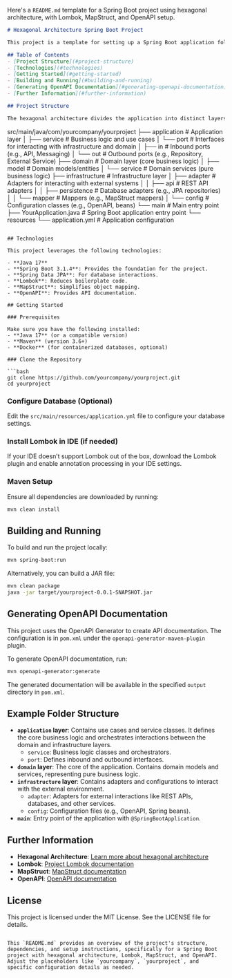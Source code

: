 Here's a `README.md` template for a Spring Boot project using hexagonal architecture, with Lombok, MapStruct, and OpenAPI setup.

```markdown
# Hexagonal Architecture Spring Boot Project

This project is a template for setting up a Spring Boot application following hexagonal (or clean) architecture principles. The project includes Lombok for reducing boilerplate code, MapStruct for object mapping, and OpenAPI for API documentation.

## Table of Contents
- [Project Structure](#project-structure)
- [Technologies](#technologies)
- [Getting Started](#getting-started)
- [Building and Running](#building-and-running)
- [Generating OpenAPI Documentation](#generating-openapi-documentation)
- [Further Information](#further-information)

## Project Structure

The hexagonal architecture divides the application into distinct layers, with dependencies pointing inward to ensure isolation and flexibility. Below is a sample folder structure for this project:

```
src/main/java/com/yourcompany/yourproject
├── application                # Application layer
│   ├── service                 # Business logic and use cases
│   └── port                    # Interfaces for interacting with infrastructure and domain
│       ├── in                  # Inbound ports (e.g., API, Messaging)
│       └── out                 # Outbound ports (e.g., Repository, External Service)
├── domain                      # Domain layer (core business logic)
│   ├── model                   # Domain models/entities
│   └── service                 # Domain services (pure business logic)
├── infrastructure              # Infrastructure layer
│   ├── adapter                 # Adapters for interacting with external systems
│   │   ├── api                 # REST API adapters
│   │   ├── persistence         # Database adapters (e.g., JPA repositories)
│   │   └── mapper              # Mappers (e.g., MapStruct mappers)
│   └── config                  # Configuration classes (e.g., OpenAPI, beans)
└── main                        # Main entry point
    ├── YourApplication.java    # Spring Boot application entry point
    └── resources
        └── application.yml     # Application configuration
```

## Technologies

This project leverages the following technologies:

- **Java 17**
- **Spring Boot 3.1.4**: Provides the foundation for the project.
- **Spring Data JPA**: For database interactions.
- **Lombok**: Reduces boilerplate code.
- **MapStruct**: Simplifies object mapping.
- **OpenAPI**: Provides API documentation.

## Getting Started

### Prerequisites

Make sure you have the following installed:
- **Java 17** (or a compatible version)
- **Maven** (version 3.6+)
- **Docker** (for containerized databases, optional)

### Clone the Repository

```bash
git clone https://github.com/yourcompany/yourproject.git
cd yourproject
```

### Configure Database (Optional)

Edit the `src/main/resources/application.yml` file to configure your database settings.

### Install Lombok in IDE (if needed)

If your IDE doesn’t support Lombok out of the box, download the Lombok plugin and enable annotation processing in your IDE settings.

### Maven Setup

Ensure all dependencies are downloaded by running:

```bash
mvn clean install
```

## Building and Running

To build and run the project locally:

```bash
mvn spring-boot:run
```

Alternatively, you can build a JAR file:

```bash
mvn clean package
java -jar target/yourproject-0.0.1-SNAPSHOT.jar
```

## Generating OpenAPI Documentation

This project uses the OpenAPI Generator to create API documentation. The configuration is in `pom.xml` under the `openapi-generator-maven-plugin` plugin.

To generate OpenAPI documentation, run:

```bash
mvn openapi-generator:generate
```

The generated documentation will be available in the specified `output` directory in `pom.xml`.

## Example Folder Structure

- **`application` layer**: Contains use cases and service classes. It defines the core business logic and orchestrates interactions between the domain and infrastructure layers.
  - `service`: Business logic classes and orchestrators.
  - `port`: Defines inbound and outbound interfaces.
- **`domain` layer**: The core of the application. Contains domain models and services, representing pure business logic.
- **`infrastructure` layer**: Contains adapters and configurations to interact with the external environment.
  - `adapter`: Adapters for external interactions like REST APIs, databases, and other services.
  - `config`: Configuration files (e.g., OpenAPI, Spring beans).
- **`main`**: Entry point of the application with `@SpringBootApplication`.

## Further Information

- **Hexagonal Architecture**: [Learn more about hexagonal architecture](https://alistair.cockburn.us/hexagonal-architecture/)
- **Lombok**: [Project Lombok documentation](https://projectlombok.org/)
- **MapStruct**: [MapStruct documentation](https://mapstruct.org/documentation/stable/reference/html/)
- **OpenAPI**: [OpenAPI documentation](https://swagger.io/docs/specification/about/)

## License

This project is licensed under the MIT License. See the LICENSE file for details.
```

This `README.md` provides an overview of the project's structure, dependencies, and setup instructions, specifically for a Spring Boot project with hexagonal architecture, Lombok, MapStruct, and OpenAPI. Adjust the placeholders like `yourcompany`, `yourproject`, and specific configuration details as needed.
